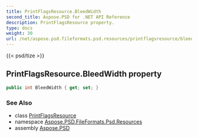 ```yaml
---
title: PrintFlagsResource.BleedWidth
second_title: Aspose.PSD for .NET API Reference
description: PrintFlagsResource property. 
type: docs
weight: 30
url: /net/aspose.psd.fileformats.psd.resources/printflagsresource/bleedwidth/
---
```

{{< psd/tize >}}
## PrintFlagsResource.BleedWidth property

```csharp
public int BleedWidth { get; set; }
```

### See Also

* class [PrintFlagsResource](../)
* namespace [Aspose.PSD.FileFormats.Psd.Resources](../../printflagsresource/)
* assembly [Aspose.PSD](../../../)


